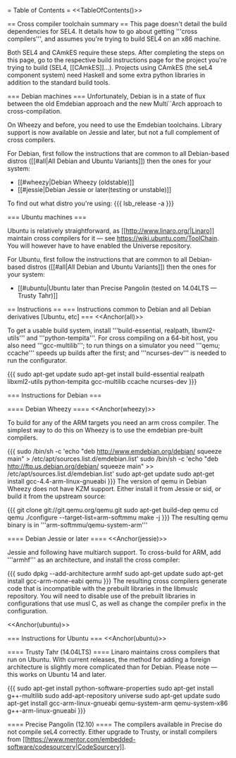 = Table of Contents =
<<TableOfContents()>>

== Cross compiler toolchain summary ==
This page doesn't detail the build dependencies for SEL4. It details how to go about getting '''cross compilers''', and assumes you're trying to build SEL4 on an x86 machine.

Both SEL4 and CAmkES require these steps. After completing the steps on this page, go to the respective build instructions page for the project you're trying to build (SEL4, [[CAmkES]]...). Projects using CAmkES (the seL4 component system) need Haskell and some extra python libraries in addition to the standard build tools.

=== Debian machines ===
Unfortunately, Debian is in a state of flux between the old Emdebian approach and the new Multi``Arch approach to cross-compilation.

On Wheezy and before, you need to use the Emdebian toolchains. Library support is now available on Jessie and later, but not a full complement of cross compilers.

For Debian, first follow the instructions that are common to all Debian-based distros ([[#all|All Debian and Ubuntu Variants]]) then the ones for your system:
 * [[#wheezy|Debian Wheezy (oldstable)]]
 * [[#jessie|Debian Jessie or later(testing or unstable)]]

To find out what distro you're using:
{{{
lsb_release -a
}}}

=== Ubuntu machines ===

Ubuntu is relatively straightforward, as [[http://www.linaro.org/|Linaro]] maintain cross compilers for it — see https://wiki.ubuntu.com/ToolChain. You will however have to have enabled the Universe repository.

For Ubuntu, first follow the instructions that are common to all Debian-based distros ([[#all|All Debian and Ubuntu Variants]]) then the ones for your system:
 * [[#ubuntu|Ubuntu later than Precise Pangolin (tested on 14.04LTS — Trusty Tahr)]]

== Instructions ==
=== Instructions common to Debian and all Debian derivatives [Ubuntu, etc] ===
<<Anchor(all)>>

To get a usable build system, install '''build-essential, realpath, libxml2-utils''' and '''python-tempita'''. For cross compiling on a 64-bit host, you also need '''gcc-multilib'''; to run things on a simulator you need '''qemu; ccache''' speeds up builds after the first; and '''ncurses-dev''' is needed to run the configurator.

{{{
  sudo apt-get update
  sudo apt-get install build-essential realpath libxml2-utils python-tempita gcc-multilib ccache ncurses-dev
}}}

=== Instructions for Debian ===

==== Debian Wheezy ====
<<Anchor(wheezy)>>

To build for any of the ARM targets you need an arm cross compiler. The simplest way to do this on Wheezy is to use the emdebian pre-built compilers.

{{{
  sudo /bin/sh -c 'echo "deb http://www.emdebian.org/debian/ squeeze main" > /etc/apt/sources.list.d/emdebian.list'
  sudo /bin/sh -c 'echo "deb http://ftp.us.debian.org/debian/ squeeze main" >> /etc/apt/sources.list.d/emdebian.list'
  sudo apt-get update
  sudo apt-get install gcc-4.4-arm-linux-gnueabi
}}}
The version of qemu in Debian Wheezy does not have KZM support. Either install it from Jessie or sid, or build it from the upstream source:

{{{
  git clone git://git.qemu.org/qemu.git
  sudo apt-get build-dep qemu
  cd qemu
  ./configure --target-list=arm-softmmu
  make -j
}}}
The resulting qemu binary is in '''arm-softmmu/qemu-system-arm'''

==== Debian Jessie or later ====
<<Anchor(jessie)>>

Jessie and following have multiarch support. To cross-build for ARM, add '''armhf''' as an architecture, and install the cross compiler:

{{{
  sudo dpkg --add-architecture armhf
  sudo apt-get update
  sudo apt-get install gcc-arm-none-eabi qemu
}}}
The resulting cross compilers generate code that is incompatible with the prebuilt libraries in the libmuslc repository. You will need to disable use of the prebuilt libraries in configurations that use musl C, as well as change the compiler prefix in the configuration.

<<Anchor(ubuntu)>>

=== Instructions for Ubuntu ===
<<Anchor(ubuntu)>>

==== Trusty Tahr (14.04LTS) ====
Linaro maintains cross compilers that run on Ubuntu. With current releases, the method for adding a foreign architecture is slightly more complicated than for Debian. Please note — this works on Ubuntu 14 and later.

{{{
sudo apt-get install python-software-properties
sudo apt-get install g++-multilib
sudo add-apt-repository universe
sudo apt-get update
sudo apt-get install gcc-arm-linux-gnueabi qemu-system-arm qemu-system-x86 g++-arm-linux-gnueabi
}}}

==== Precise Pangolin (12.10) ====
The compilers available in Precise do not compile seL4 correctly. Either upgrade to Trusty, or install compilers from [[https://www.mentor.com/embedded-software/codesourcery|CodeSourcery]].
